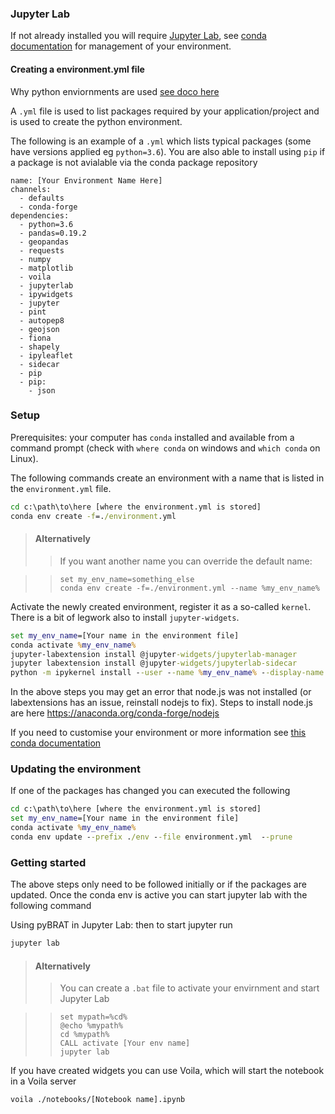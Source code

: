 ### Jupyter Lab

If not already installed you will require [Jupyter Lab](https://jupyterlab.readthedocs.io/en/stable/), 
see [conda documentation](https://docs.conda.io/projects/conda/en/latest/user-guide/tasks/manage-environments.html) for management of your environment.

#### Creating a environment.yml file
Why python enviornments are used [see doco here](https://docs.python.org/3/tutorial/venv.html)

A `.yml` file is used to list packages required by your application/project and is used to create the python environment.

The following is an example of a `.yml` which lists typical packages (some have versions applied eg `python=3.6`).  You are also able to install using `pip` if a package is not avialable via the conda package repository

```
name: [Your Environment Name Here]
channels:
  - defaults
  - conda-forge 
dependencies: 
  - python=3.6
  - pandas=0.19.2
  - geopandas
  - requests
  - numpy
  - matplotlib
  - voila
  - jupyterlab 
  - ipywidgets 
  - jupyter
  - pint
  - autopep8
  - geojson
  - fiona
  - shapely
  - ipyleaflet
  - sidecar
  - pip
  - pip:
    - json
```

### Setup

Prerequisites: your computer has `conda` installed and available from a command prompt (check with `where conda` on windows and `which conda` on Linux).

The following commands create an environment with a name that is listed in the `environment.yml` file.

```bat
cd c:\path\to\here [where the environment.yml is stored]
conda env create -f=./environment.yml
```
> #### Alternatively
>> If you want another name you can override the default name:

>>```
>>set my_env_name=something_else 
>>conda env create -f=./environment.yml --name %my_env_name% 
>>```

Activate the newly created environment, register it as a so-called `kernel`. There is a bit of legwork also to install `jupyter-widgets`.

```bat
set my_env_name=[Your name in the environment file]
conda activate %my_env_name%
jupyter-labextension install @jupyter-widgets/jupyterlab-manager
jupyter labextension install @jupyter-widgets/jupyterlab-sidecar
python -m ipykernel install --user --name %my_env_name% --display-name "Py3 BoM Water"
```

In the above steps you may get an error that node.js was not installed (or labextensions has an issue, reinstall nodejs to fix). Steps to install node.js are here https://anaconda.org/conda-forge/nodejs

If you need to customise your environment or more information see [this conda documentation](https://docs.conda.io/projects/conda/en/latest/user-guide/tasks/manage-environments.html)

### Updating the environment
If one of the packages has changed you can executed the following
```bat
cd c:\path\to\here [where the environment.yml is stored]
set my_env_name=[Your name in the environment file]
conda activate %my_env_name%
conda env update --prefix ./env --file environment.yml  --prune
```

### Getting started 

The above steps only need to be followed initially or if the packages are updated. Once the conda env is active you can start jupyter lab with the following command 

Using pyBRAT in Jupyter Lab:
then to start jupyter run

```sh
jupyter lab
```

> #### Alternatively
>> You can create a `.bat` file to activate your envirnment and start Jupyter Lab

>>```
>>set mypath=%cd%
>>@echo %mypath%
>>cd %mypath%
>>CALL activate [Your env name]
>>jupyter lab
>>```

If you have created widgets you can use Voila, which will start the notebook in a Voila server

```sh
voila ./notebooks/[Notebook name].ipynb
```